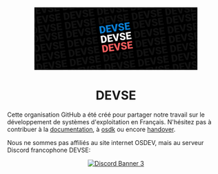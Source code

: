 
<br/>
<p align="center">
  <img width="75%" src="./banner.png">
</p>


<h1 align="center">
DEVSE
</h1>

Cette organisation GitHub a été créé pour partager notre travail sur le développement de systèmes d'exploitation en Français. N'hésitez pas à contribuer à la [documentation](https://devse.wiki/), à [osdk](https://github.com/devse-org/osdk) ou encore [handover](https://github.com/devse-org/handover).

Nous ne sommes pas affiliés au site internet OSDEV, mais au serveur Discord francophone DEVSE:

<p align="center">
<a href="https://discord.gg/3XjkM6q">
    <img src="https://discordapp.com/api/guilds/746454130448531546/widget.png?style=banner3" alt="Discord Banner 3"/>
</a>
</p>
